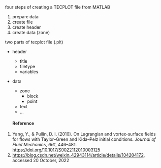 four steps of creating a TECPLOT file from MATLAB

1. prepare data
2. create file
3. create header
4. create data (zone)



two parts of tecplot file (.plt)

- header
  - title
  - filetype
  - variables
- data
  - zone
    - block
    - point
  - text
  - ...



   #### Reference
1. Yang, Y., & Pullin, D. I. (2010). On Lagrangian and vortex-surface fields for flows with Taylor–Green and Kida–Pelz initial conditions. *Journal of Fluid Mechanics*, *661*, 446–481. https://doi.org/10.1017/S0022112010003125
2. https://blog.csdn.net/weixin_42943114/article/details/104204172, accessed 20 October, 2022

